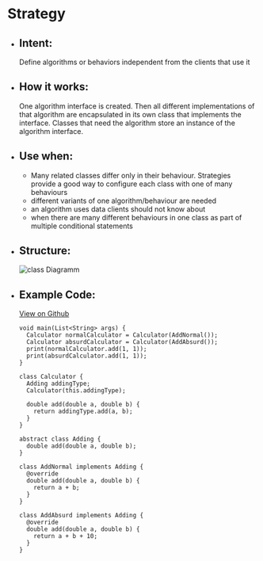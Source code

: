 # Strategy

- ## Intent:
  Define algorithms or behaviors independent from the clients that use it

- ## How it works:
  One algorithm interface is created. Then all different implementations of that algorithm are encapsulated in its own class that implements the interface. Classes that need the algorithm store an instance of the algorithm interface.

- ## Use when:
  - Many related classes differ only in their behaviour. Strategies provide a good way to configure each class with one of many behaviours
  - different variants of one algorithm/behaviour are needed
  - an algorithm uses data clients should not know about
  - when there are many different behaviours in one class as part of multiple  conditional statements

- ## Structure:
  ![class Diagramm](https://encrypted-tbn0.gstatic.com/images?q=tbn:ANd9GcSEuDwwZEZV8bRWKbv2mtzEg-TmAP3NZ8alWg&usqp=CAU)

- ## Example Code:
  [View on Github](https://github.com/TheUltimateOptimist/Design-Patterns/blob/master/Strategy/strategy_example.dart)

      void main(List<String> args) {
        Calculator normalCalculator = Calculator(AddNormal());
        Calculator absurdCalculator = Calculator(AddAbsurd());
        print(normalCalculator.add(1, 1));
        print(absurdCalculator.add(1, 1));
      }

      class Calculator {
        Adding addingType;
        Calculator(this.addingType);

        double add(double a, double b) {
          return addingType.add(a, b);
        }
      }

      abstract class Adding {
        double add(double a, double b);
      }

      class AddNormal implements Adding {
        @override
        double add(double a, double b) {
          return a + b;
        }
      }

      class AddAbsurd implements Adding {
        @override
        double add(double a, double b) {
          return a + b + 10;
        }
      }